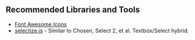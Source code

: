 Recommended Libraries and Tools
-------------------------------

- [Font Awesome Icons](http://fortawesome.github.io/Font-Awesome/icons/)
- [selectize.js](http://brianreavis.github.io/selectize.js/) - Similar to Chosen, Select 2, et al. Textbox/Select hybrid.
